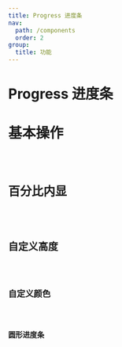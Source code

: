 ```yaml
---
title: Progress 进度条
nav:
  path: /components
  order: 2
group:
  title: 功能
---
```


# Progress 进度条

# 基本操作

<code src="./demo/index1.tsx"/>

# 百分比内显

<code src="./demo/index2.tsx"/>

# 自定义高度

<code src="./demo/index3.tsx"/>

# 自定义颜色

<code src="./demo/index4.tsx"/>

# 圆形进度条

<code src="./demo/index5.tsx"/>
<API/>
